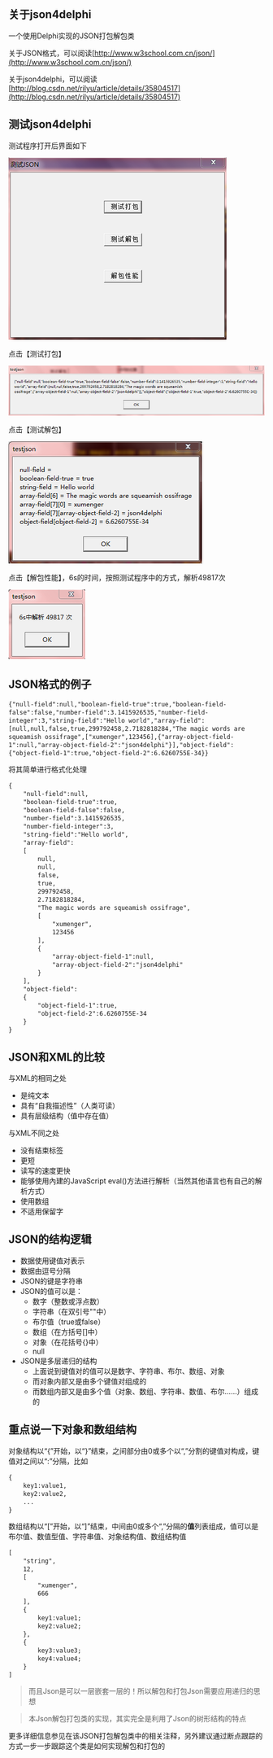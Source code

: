 ## 关于json4delphi

一个使用Delphi实现的JSON打包解包类

关于JSON格式，可以阅读[http://www.w3school.com.cn/json/](http://www.w3school.com.cn/json/)

关于json4delphi，可以阅读[http://blog.csdn.net/rilyu/article/details/35804517](http://blog.csdn.net/rilyu/article/details/35804517)

## 测试json4delphi

测试程序打开后界面如下

![image](./image/01.png)

点击【测试打包】

![image](./image/02.png)

点击【测试解包】

![image](./image/03.png)

点击【解包性能】，6s的时间，按照测试程序中的方式，解析49817次

![image](./image/04.png)

## JSON格式的例子

```
{"null-field":null,"boolean-field-true":true,"boolean-field-false":false,"number-field":3.1415926535,"number-field-integer":3,"string-field":"Hello world","array-field":[null,null,false,true,299792458,2.7182818284,"The magic words are squeamish ossifrage",["xumenger",123456],{"array-object-field-1":null,"array-object-field-2":"json4delphi"}],"object-field":{"object-field-1":true,"object-field-2":6.6260755E-34}}
```

将其简单进行格式化处理

```
{
    "null-field":null,
    "boolean-field-true":true,
    "boolean-field-false":false,
    "number-field":3.1415926535,
    "number-field-integer":3,
    "string-field":"Hello world",
    "array-field":
    [
        null,
        null,
        false,
        true,
        299792458,
        2.7182818284,
        "The magic words are squeamish ossifrage",
        [
            "xumenger",
            123456
        ],
        {
            "array-object-field-1":null,
            "array-object-field-2":"json4delphi"
        }
    ],
    "object-field":
    {
        "object-field-1":true,
        "object-field-2":6.6260755E-34
    }
}
```

## JSON和XML的比较

与XML的相同之处

* 是纯文本
* 具有“自我描述性”（人类可读）
* 具有层级结构（值中存在值）

与XML不同之处

* 没有结束标签
* 更短
* 读写的速度更快
* 能够使用內建的JavaScript eval()方法进行解析（当然其他语言也有自己的解析方式）
* 使用数组
* 不适用保留字

## JSON的结构逻辑

* 数据使用键值对表示
* 数据由逗号分隔
* JSON的键是字符串
* JSON的值可以是：
    * 数字（整数或浮点数）
    * 字符串（在双引号""中）
    * 布尔值（true或false）
    * 数组（在方括号[]中）
    * 对象（在花括号{}中）
    * null
* JSON是多层递归的结构
    * 上面说到键值对的值可以是数字、字符串、布尔、数组、对象
    * 而对象内部又是由多个键值对组成的
    * 而数组内部又是由多个值（对象、数组、字符串、数值、布尔……）组成的

## 重点说一下对象和数组结构

对象结构以“{”开始，以“}”结束，之间部分由0或多个以“,”分割的键值对构成，键值对之间以“:”分隔，比如

```
{
    key1:value1,
    key2:value2,
    ...
}
```

数组结构以“[”开始，以“]”结束，中间由0或多个“,”分隔的**值**列表组成，值可以是布尔值、数值型值、字符串值、对象结构值、数组结构值

```
[
    "string",
    12,
    [
        "xumenger",
        666
    ],
    {
        key1:value1;
        key2:value2;
    },
    {
        key3:value3;
        key4:value4;
    }
]
```

>而且Json是可以一层嵌套一层的！所以解包和打包Json需要应用递归的思想

>本Json解包打包类的实现，其实完全是利用了Json的树形结构的特点

更多详细信息参见在该JSON打包解包类中的相关注释，另外建议通过断点跟踪的方式一步一步跟踪这个类是如何实现解包和打包的
